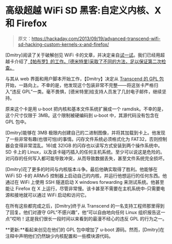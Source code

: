 # 高级超越 WiFi SD 黑客:自定义内核、X 和 Firefox

> 原文：<https://hackaday.com/2013/09/19/advanced-transcend-wifi-sd-hacking-custom-kernels-x-and-firefox/>

[Dmitry]阅读了关于破解创见 WiFi 卡的文章，并决定亲自[试一试](http://dmitry.gr/index.php?r=05.Projects&proj=15&proj=15.%20Transcend%20WiFiSD)。我们已经用超越卡介绍了[【帕布罗】的工作。[德米特里]采取了不同的方法，足以保证第二次检查。](http://hackaday.com/2013/08/12/hacking-transcend-wifi-sd-cards/)

与其从 web 界面和用户脚本开始工作，【Dmitry】决定从 [Transcend 的 GPL 包](http://www.transcend-info.com/Support/)开始，一路向上。不幸的是，他发现这个包装非常不完整——将这张卡严格归入“违反 GPL”一类。毫不畏惧，[德米特里]给支持人员发了几封电子邮件，继续坚持。

原来这个卡是用 u-boot 把内核和基本文件系统扩展成一个 ramdisk。不幸的是，这个尺寸仅限于 3MB。这个限制被硬编码到 u-boot 中，其源代码没有包含在 GPL 包中。

[Dmitry]能够在 3MB 极限内创建自己的二进制图像，并将其加载到卡上。他发现了一些非常有趣(也很可怕)的事情。闪存文件系统必须格式化为 FAT32，否则控制器会变得非常混乱。16(或 32)GB 的闪存也以读写方式安装到两个操作系统中。SD 卡上的 Linux，以及该卡碰巧插入的任何主机系统。至少可以说这是危险的。对闪存的任何写入都可能导致冲突，从而导致数据丢失，甚至文件系统完全损坏。

[Dmitry]花了更多的时间与内核版本斗争。最后他确实取得了胜利。他能够在 WiFi SD 卡的 ARMv5 控制器上启动自己的内核，并运行他想运行的任何东西。他通过在 WiFi 上使用 SSH 隧道启动 X windows forwarding 来测试系统。他甚至能让 Firefox 在 X 上运行，尽管非常慢。该卡甚至不需要在主机系统中-只需要电源和接地就可以通过 WiFi 启动和访问它。

在所有这些都完成之后，[Dmitry]终于从 Transcend 的一名支持工程师那里得到了回复。他们对遵守 GPL“不感兴趣”，他“可以自由地向任何 Linux 组织报告这一点”哎哟！这是我们很长一段时间以来看到的最漫不经心的违反 GPL 的行为之一。

**更新:**看起来创见在他们的 GPL 包中增加了 u-boot 源码。然而，[Dmitry]在注释中声明他们仍然缺少内核配置和一些模块源代码。